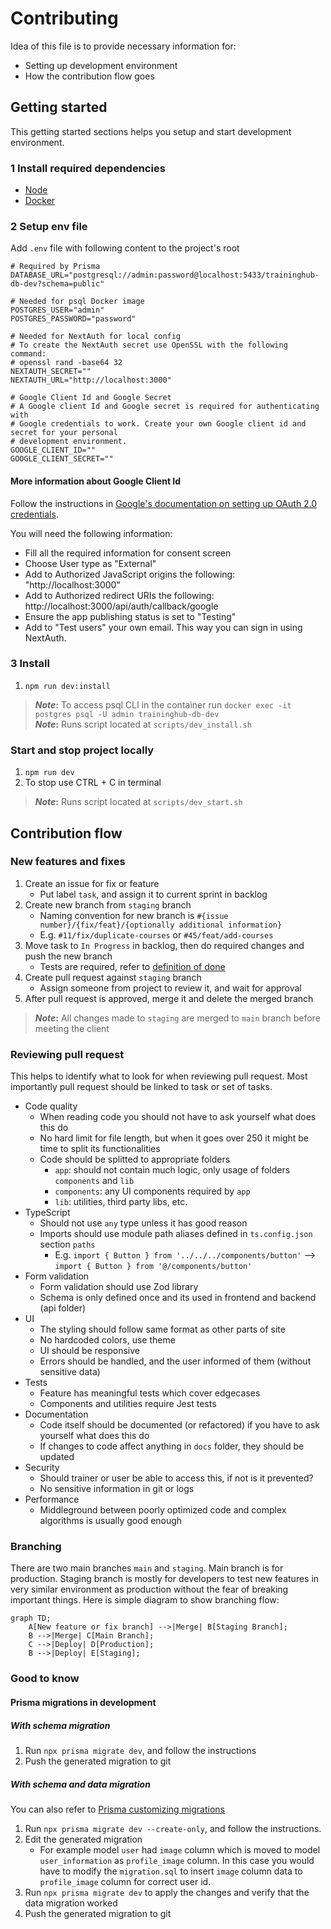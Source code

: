 # Contributing

Idea of this file is to provide necessary information for:
* Setting up development environment
* How the contribution flow goes

## Getting started

This getting started sections helps you setup and start development environment.

### 1 Install required dependencies

* [Node](https://nodejs.org/en/download)
* [Docker](https://docs.docker.com/engine/install/)

### 2 Setup env file

Add `.env` file with following content to the project's root
```
# Required by Prisma
DATABASE_URL="postgresql://admin:password@localhost:5433/traininghub-db-dev?schema=public"

# Needed for psql Docker image
POSTGRES_USER="admin"
POSTGRES_PASSWORD="password"

# Needed for NextAuth for local config
# To create the NextAuth secret use OpenSSL with the following command:
# openssl rand -base64 32
NEXTAUTH_SECRET=""
NEXTAUTH_URL="http://localhost:3000"

# Google Client Id and Google Secret
# A Google client Id and Google secret is required for authenticating with
# Google credentials to work. Create your own Google client id and secret for your personal
# development environment.
GOOGLE_CLIENT_ID=""
GOOGLE_CLIENT_SECRET=""
```

#### More information about Google Client Id

Follow the instructions in [Google's documentation on setting up OAuth 2.0 credentials](https://support.google.com/cloud/answer/6158849).

You will need the following information:

- Fill all the required information for consent screen
- Choose User type as "External"
- Add to Authorized JavaScript origins the following: "http://localhost:3000"
- Add to Authorized redirect URIs the following: http://localhost:3000/api/auth/callback/google
- Ensure the app publishing status is set to "Testing"
- Add to "Test users" your own email. This way you can sign in using NextAuth.

### 3 Install

1. `npm run dev:install`

> **_Note_:**  To access psql CLI in the container run `docker exec -it postgres psql -U admin traininghub-db-dev`  
> **_Note_:**  Runs script located at `scripts/dev_install.sh`

### Start and stop project locally

1. `npm run dev`
2. To stop use CTRL + C in terminal

> **_Note_:**  Runs script located at `scripts/dev_start.sh`

## Contribution flow

### New features and fixes

1. Create an issue for fix or feature
   * Put label `task`, and assign it to current sprint in backlog
2. Create new branch from `staging` branch
   * Naming convention for new branch is `#{issue number}/{fix/feat}/{optionally additional information}`
   * E.g. `#11/fix/duplicate-courses` or `#45/feat/add-courses`
3. Move task to `In Progress` in backlog, then do required changes and push the new branch
   * Tests are required, refer to [definition of done](./definition-of-done.md)
4. Create pull request against `staging` branch
   * Assign someone from project to review it, and wait for approval
5. After pull request is approved, merge it and delete the merged branch

> **_Note_:**  All changes made to `staging` are merged to `main` branch before meeting the client

### Reviewing pull request

This helps to identify what to look for when reviewing pull request.
Most importantly pull request should be linked to task or set of tasks.

* Code quality
  * When reading code you should not have to ask yourself what does this do
  * No hard limit for file length, but when it goes over 250 it might be time to split its functionalities
  * Code should be splitted to appropriate folders
    * `app`: should not contain much logic, only usage of folders `components` and `lib`
    * `components`: any UI components required by `app`
    * `lib`: utilities, third party libs, etc.
* TypeScript
  * Should not use `any` type unless it has good reason
  * Imports should use module path aliases defined in `ts.config.json` section `paths`
    * E.g. `import { Button } from '../../../components/button'` --> `import { Button } from '@/components/button'`
* Form validation
  * Form validation should use Zod library
  * Schema is only defined once and its used in frontend and backend (api folder)
* UI
  * The styling should follow same format as other parts of site
  * No hardcoded colors, use theme
  * UI should be responsive
  * Errors should be handled, and the user informed of them (without sensitive data)
* Tests
  * Feature has meaningful tests which cover edgecases
  * Components and utilities require Jest tests
* Documentation
  * Code itself should be documented (or refactored) if you have to ask yourself what does this do
  * If changes to code affect anything in `docs` folder, they should be updated
* Security
  * Should trainer or user be able to access this, if not is it prevented?
  * No sensitive information in git or logs
* Performance
  * Middleground between poorly optimized code and complex algorithms is usually good enough

### Branching

There are two main branches `main` and `staging`. Main branch is for production. Staging branch
is mostly for developers to test new features in very similar environment as production without the
fear of breaking important things. Here is simple diagram to show branching flow:
```mermaid
graph TD;
    A[New feature or fix branch] -->|Merge| B[Staging Branch];
    B -->|Merge| C[Main Branch];
    C -->|Deploy| D[Production];
    B -->|Deploy| E[Staging];
```

### Good to know

#### Prisma migrations in development

##### With schema migration

1. Run `npx prisma migrate dev`, and follow the instructions
2. Push the generated migration to git

##### With schema and data migration

You can also refer to [Prisma customizing migrations](https://www.prisma.io/docs/guides/migrate/developing-with-prisma-migrate/customizing-migrations)

1. Run `npx prisma migrate dev --create-only`, and follow the instructions.
2. Edit the generated migration
   * For example model `user` had `image` column which is moved to model `user_information` as `profile_image` column. In this case you would have to modify the `migration.sql` to insert `image` column data to `profile_image` column for correct user id.
3. Run `npx prisma migrate dev` to apply the changes and verify that the data migration worked
4. Push the generated migration to git